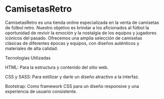 # CamisetasRetro
CamisetasRetro es una tienda online especializada en la venta de camisetas de fútbol retro. Nuestro objetivo es brindar a los aficionados al fútbol la oportunidad de revivir la emoción y la nostalgia de los equipos y jugadores icónicos del pasado. Ofrecemos una amplia selección de camisetas clásicas de diferentes épocas y equipos, con diseños auténticos y materiales de alta calidad.

Tecnologías Utilizadas

HTML: Para la estructura y contenido del sitio web.

CSS y SASS: Para estilizar y darle un diseño atractivo a la interfaz.

Bootstrap: Como framework CSS para un diseño responsive y una experiencia de usuario consistente.

